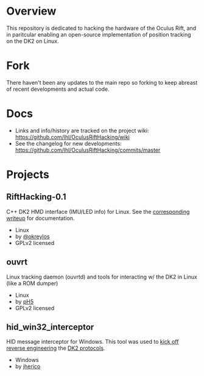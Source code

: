 # Overview 

This repository is dedicated to hacking the hardware of the Oculus Rift, and in paritcular enabling an open-source implementation of position tracking on the DK2 on Linux.

# Fork

There haven't been any updates to the main repo so forking to keep abreast of recent developments and actual code.

# Docs

* Links and info/history are tracked on the project wiki: https://github.com/lhl/OculusRiftHacking/wiki
* See the changelog for new developments: https://github.com/lhl/OculusRiftHacking/commits/master

# Projects

## RiftHacking-0.1
C++ DK2 HMD interface (IMU/LED info) for Linux. See the [corresponding writeup](http://doc-ok.org/?p=1095) for documentation.
* Linux
* by [@okreylos](https://twitter.com/okreylos) 
* GPLv2 licensed

## ouvrt
Linux tracking daemon (ouvrtd) and tools for interacting w/ the DK2 in Linux (like a ROM dumper)
* Linux
* by [pH5](https://github.com/pH5)
* GPLv2 licensed

## hid_win32_interceptor
HID message interceptor for Windows. This tool was used to [kick off reverse engineering](http://www.reddit.com/r/oculus/comments/2i7ujy/call_for_help_for_producing_a_linux_sdk/) the [DK2 protocols](https://github.com/lhl/OculusRiftHacking/wiki/DK2-Firmware-and-Protocol).
* Windows
* by [jherico](https://github.com/jherico)

